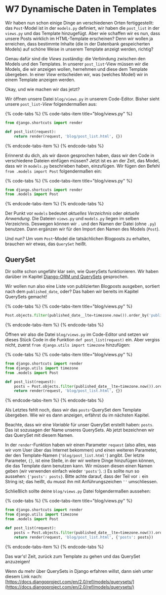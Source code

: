 # W7 Dynamische Daten in Templates

Wir haben nun schon einige Dinge an verschiedenen Orten fertiggestellt: das `Post`-Model ist in der `models.py` definiert, wir haben die `post_list` in der `views.py` und das Template hinzugefügt. Aber wie schaffen wir es nun, dass unsere Posts wirklich im HTML-Template erscheinen? Denn wir wollen ja erreichen, dass bestimmte Inhalte \(die in der Datenbank gespeicherten Models\) auf schöne Weise in unserem Template anzeigt werden, richtig?

Genau dafür sind die _Views_ zuständig: die Verbindung zwischen den Models und den Templates. In unserer `post_list`-View müssen wir die Models, die wir anzeigen wollen, hernehmen und diese dem Template übergeben. In einer _View_ entscheiden wir, was \(welches Model\) wir in einem Template anzeigen werden.

Okay, und wie machen wir das jetzt?

Wir öffnen unsere Datei `blog/views.py` in unserem Code-Editor. Bisher sieht unsere `post_list`-_View_ folgendermaßen aus:

{% code-tabs %}
{% code-tabs-item title="blog/views.py" %}
```python
from django.shortcuts import render

def post_list(request):
    return render(request, 'blog/post_list.html', {})
```
{% endcode-tabs-item %}
{% endcode-tabs %}

Erinnerst du dich, als wir davon gesprochen haben, dass wir den Code in verschiedene Dateien einfügen müssen? Jetzt ist es an der Zeit, das Model, dass wir in `models.py` beschrieben haben, einzufügen. Wir fügen den Befehl `from .models import Post` folgendermaßen ein:

{% code-tabs %}
{% code-tabs-item title="blog/views.py" %}
```python
from django.shortcuts import render
from .models import Post
```
{% endcode-tabs-item %}
{% endcode-tabs %}

Der Punkt vor `models` bedeutet _aktuelles Verzeichnis_ oder _aktuelle Anwendung_. Die Dateien `views.py` und `models.py` liegen im selben Verzeichnis. Deswegen können wir `.` und den Namen der Datei \(ohne `.py`\) benutzen. Dann ergänzen wir für den Import den Namen des Models \(`Post`\).

Und nun? Um vom `Post`-Model die tatsächlichen Blogposts zu erhalten, brauchen wir etwas, das `QuerySet` heißt.

## QuerySet

Dir sollte schon ungefähr klar sein, wie QuerySets funktionieren. Wir haben darüber im Kapitel [Django-ORM und QuerySets](django_orm.md) gesprochen.

Wir wollen nun also eine Liste von publizierten Blogposts ausgeben, sortiert nach dem `published_date`, oder? Das haben wir bereits im Kapitel QuerySets gemacht!

{% code-tabs %}
{% code-tabs-item title="blog/views.py" %}
```python
Post.objects.filter(published_date__lte=timezone.now()).order_by('published_date')
```
{% endcode-tabs-item %}
{% endcode-tabs %}

Öffnen wir also die Datei `blog/views.py` im Code-Editor und setzen wir dieses Stück Code in die Funktion `def post_list(request)` ein. Aber vergiss nicht, zuerst `from django.utils import timezone` hinzufügen:

{% code-tabs %}
{% code-tabs-item title="blog/views.py" %}
```python
from django.shortcuts import render
from django.utils import timezone
from .models import Post

def post_list(request):
    posts = Post.objects.filter(published_date__lte=timezone.now()).order_by('published_date')
    return render(request, 'blog/post_list.html', {})
```
{% endcode-tabs-item %}
{% endcode-tabs %}

Als Letztes fehlt noch, dass wir das `posts`-QuerySet dem Template übergeben. Wie wir es dann anzeigen, erfährst du im nächsten Kapitel.

Beachte, dass wir eine _Variable_ für unser QuerySet erstellt haben: `posts`. Das ist sozusagen der Name unseres QuerySets. Ab jetzt bezeichnen wir das QuerySet mit diesem Namen.

In der `render`-Funktion haben wir einen Parameter `request` \(also alles, was wir vom User über das Internet bekommen\) und einen weiteren Parameter, der den Template-Namen \(`'blog/post_list.html'`\) angibt. Der letzte Parameter, `{}`, ist eine Stelle, in der wir weitere Dinge hinzufügen können, die das Template dann benutzen kann. Wir müssen diesen einen Namen geben \(wir verwenden einfach wieder `'posts'`\). :\) Es sollte nun so aussehen: `{'posts': posts}`. Bitte achte darauf, dass der Teil vor `:` ein String ist; das heißt, du musst ihn mit Anführungszeichen `''` umschliessen.

Schließlich sollte deine `blog/views.py` Datei folgendermaßen aussehen:

{% code-tabs %}
{% code-tabs-item title="blog/views.py" %}
```python
from django.shortcuts import render
from django.utils import timezone
from .models import Post

def post_list(request):
    posts = Post.objects.filter(published_date__lte=timezone.now()).order_by('published_date')
    return render(request, 'blog/post_list.html', {'posts': posts})
```
{% endcode-tabs-item %}
{% endcode-tabs %}

Das war's! Zeit, zurück zum Template zu gehen und das QuerySet anzuzeigen!

Wenn du mehr über QuerySets in Django erfahren willst, dann sieh unter diesem Link nach: [https://docs.djangoproject.com/en/2.0/ref/models/querysets/](https://docs.djangoproject.com/en/2.0/ref/models/querysets/)

